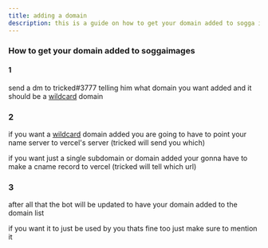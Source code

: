 ```yaml
---
title: adding a domain
description: this is a guide on how to get your domain added to sogga images
---
```


### How to get your domain added to soggaimages

#### 1

send a dm to tricked#3777 telling him what domain you want added and it should be a [wildcard](https://en.wikipedia.org/wiki/Wildcard_DNS_record) domain

### 2

if you want a [wildcard](https://en.wikipedia.org/wiki/Wildcard_DNS_record) domain added you are going to have to point your name server to vercel's server (tricked will send you which)

if you want just a single subdomain or domain added your gonna have to make a cname record to vercel (tricked will tell which url)

### 3

after all that the bot will be updated to have your domain added to the domain list

if you want it to just be used by you thats fine too just make sure to mention it
